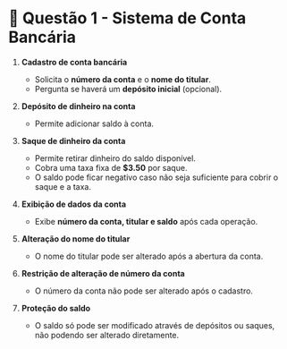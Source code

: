 # 📌 Questão 1 - Sistema de Conta Bancária

1. **Cadastro de conta bancária**

   - Solicita o **número da conta** e o **nome do titular**.
   - Pergunta se haverá um **depósito inicial** (opcional).

2. **Depósito de dinheiro na conta**

   - Permite adicionar saldo à conta.

3. **Saque de dinheiro da conta**

   - Permite retirar dinheiro do saldo disponível.
   - Cobra uma taxa fixa de **$3.50** por saque.
   - O saldo pode ficar negativo caso não seja suficiente para cobrir o saque e a taxa.

4. **Exibição de dados da conta**

   - Exibe **número da conta, titular e saldo** após cada operação.

5. **Alteração do nome do titular**

   - O nome do titular pode ser alterado após a abertura da conta.

6. **Restrição de alteração de número da conta**

   - O número da conta não pode ser alterado após o cadastro.

7. **Proteção do saldo**
   - O saldo só pode ser modificado através de depósitos ou saques, não podendo ser alterado diretamente.
